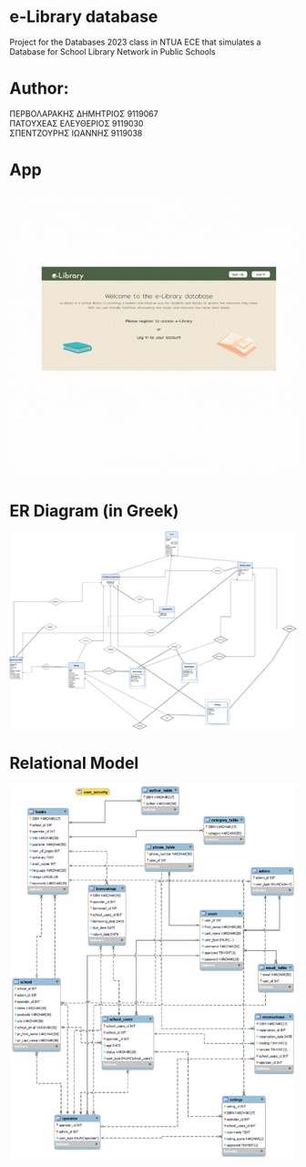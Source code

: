# e-Library database
Project for the Databases 2023 class in NTUA ECE that simulates a Database for School Library Network in Public Schools
# Author:
ΠΕΡΒΟΛΑΡΑΚΗΣ ΔΗΜΗΤΡΙΟΣ  9119067\
ΠΑΤΟΥΧΕΑΣ ΕΛΕΥΘΕΡΙΟΣ 9119030 \
ΣΠΕΝΤΖΟΥΡΗΣ ΙΩΑΝΝΗΣ 9119038

# App 
![Alt text](https://github.com/pervolarakis2001/Library-database/blob/main/app_display.gif) 
# ER Diagram (in Greek)
![Alt text](https://github.com/pervolarakis2001/Library-database/blob/main/Schemas/ER_diagram.png)
# Relational Model
![Alt text](https://github.com/pervolarakis2001/Library-database/blob/main/Schemas/Relational_schema.png)
